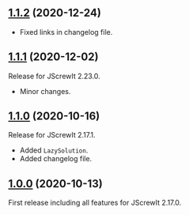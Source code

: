 <a name="1.1.2"></a>
## [1.1.2](https://github.com/fasttime/novem/releases/tag/1.1.2) (2020-12-24)

* Fixed links in changelog file.

<a name="1.1.1"></a>
## [1.1.1](https://github.com/fasttime/novem/releases/tag/1.1.1) (2020-12-02)

Release for JScrewIt 2.23.0.
* Minor changes.

<a name="1.1.0"></a>
## [1.1.0](https://github.com/fasttime/novem/releases/tag/1.1.0) (2020-10-16)

Release for JScrewIt 2.17.1.
* Added `LazySolution`.
* Added changelog file.

<a name="1.0.0"></a>
## [1.0.0](https://github.com/fasttime/novem/releases/tag/1.0.0) (2020-10-13)

First release including all features for JScrewIt 2.17.0.
